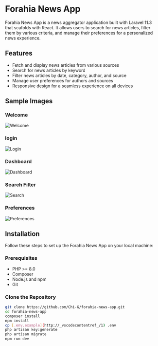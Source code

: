 # Forahia News App

Forahia News App is a news aggregator application built with Laravel 11.3 that scafolds with React. It allows users to search for news articles, filter them by various criteria, and manage their preferences for a personalized news experience.

## Features

- Fetch and display news articles from various sources
- Search for news articles by keyword
- Filter news articles by date, category, author, and source
- Manage user preferences for authors and sources
- Responsive design for a seamless experience on all devices

## Sample Images

### Welcome
![Welcome](./images/welcome.png)

### login
![Login](./images/login.png)

### Dashboard
![Dashboard](./images/dashboard.png)

### Search Filter
![Search](./images/search.png)

### Preferences
![Preferences](./images/preferences.png)

## Installation

Follow these steps to set up the Forahia News App on your local machine:

### Prerequisites

- PHP >= 8.0
- Composer
- Node.js and npm
- Git

### Clone the Repository

```bash
git clone https://github.com/Chi-G/forahia-news-app.git
cd forahia-news-app
composer install
npm install
cp [.env.example](http://_vscodecontentref_/1) .env
php artisan key:generate
php artisan migrate
npm run dev
